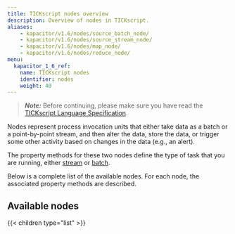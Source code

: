 ```yaml
---
title: TICKscript nodes overview
description: Overview of nodes in TICKscript.
aliases:
    - kapacitor/v1.6/nodes/source_batch_node/
    - kapacitor/v1.6/nodes/source_stream_node/
    - kapacitor/v1.6/nodes/map_node/
    - kapacitor/v1.6/nodes/reduce_node/
menu:
  kapacitor_1_6_ref:
    name: TICKscript nodes
    identifier: nodes
    weight: 40
---
```


> ***Note:*** Before continuing, please make sure you have read the
> [TICKscript Language Specification](/kapacitor/v1.6/tick/).

Nodes represent process invocation units that either take data as a batch or a point-by-point stream, and then alter the data, store the data, or trigger some other activity based on changes in the data (e.g., an alert).

The property methods for these two nodes define the type of task that you are running, either
[stream](/kapacitor/v1.6/introduction/getting-started/#trigger-alerts-from-stream-data)
or
[batch](/kapacitor/v1.6/introduction/getting-started/#trigger-alerts-from-batch-data).

Below is a complete list of the available nodes. For each node, the associated property methods are described.

## Available nodes

{{< children type="list" >}}